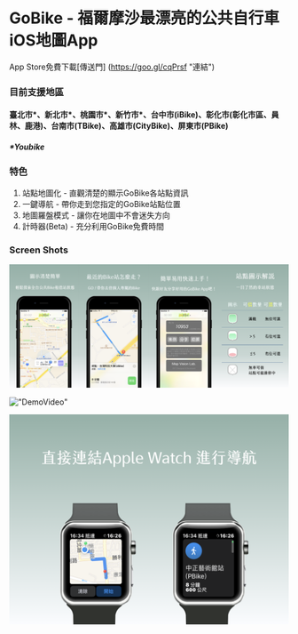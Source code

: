# GoBike - 福爾摩沙最漂亮的公共自行車iOS地圖App

App Store免費下載[傳送門] (https://goo.gl/cqPrsf 
"連結")

### 目前支援地區 
#### 臺北市\*、新北市\*、桃園市\*、新竹市\*、台中市(iBike)、彰化市(彰化市區、員林、鹿港)、台南市(TBike)、高雄市(CityBike)、屏東市(PBike)
##### \*Youbike


### 特色
1. 站點地圖化 - 直觀清楚的顯示GoBike各站點資訊
2. 一鍵導航 - 帶你走到您指定的GoBike站點位置
3. 地圖羅盤模式 - 讓你在地圖中不會迷失方向
4. 計時器(Beta) - 充分利用GoBike免費時間

### Screen Shots
!["ScreenShots"](https://github.com/TerryCK/GoBike/blob/master/Screen/GoBikeDemo.png)

!["DemoVideo"](https://github.com/TerryCK/GoBike/blob/master/Screen/DemoGif.gif)

!["ScreenShots"](https://github.com/TerryCK/GoBike/blob/master/Screen/applewatch.png)



